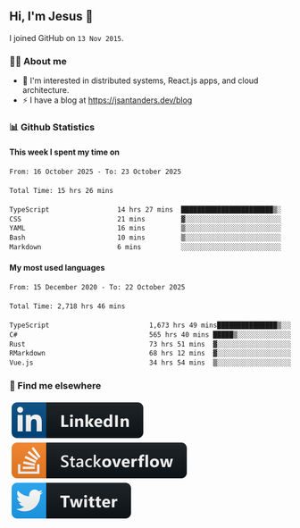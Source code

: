 ## Hi, I'm Jesus 👋

I joined GitHub on `13 Nov 2015`.

<!-- Talking about you -->

### 👨‍💻 About me

- 👦 I'm interested in distributed systems, React.js apps, and cloud architecture.
- ⚡️ I have a blog at <https://jsantanders.dev/blog>

### 📊 Github Statistics

#### This week I spent my time on

<!--START_SECTION:weekly-->

```txt
From: 16 October 2025 - To: 23 October 2025

Total Time: 15 hrs 26 mins

TypeScript                 14 hrs 27 mins  ███████████████████████▒░   93.64 %
CSS                        21 mins         ▓░░░░░░░░░░░░░░░░░░░░░░░░   02.28 %
YAML                       16 mins         ▒░░░░░░░░░░░░░░░░░░░░░░░░   01.79 %
Bash                       10 mins         ▒░░░░░░░░░░░░░░░░░░░░░░░░   01.15 %
Markdown                   6 mins          ░░░░░░░░░░░░░░░░░░░░░░░░░   00.65 %
```

<!--END_SECTION:weekly-->

#### My most used languages

<!--START_SECTION:alltime-->

```txt
From: 15 December 2020 - To: 22 October 2025

Total Time: 2,718 hrs 46 mins

TypeScript                         1,673 hrs 49 mins███████████████▒░░░░░░░░░   61.57 %
C#                                 565 hrs 40 mins █████▒░░░░░░░░░░░░░░░░░░░   20.81 %
Rust                               73 hrs 51 mins  ▓░░░░░░░░░░░░░░░░░░░░░░░░   02.72 %
RMarkdown                          68 hrs 12 mins  ▓░░░░░░░░░░░░░░░░░░░░░░░░   02.51 %
Vue.js                             34 hrs 54 mins  ▒░░░░░░░░░░░░░░░░░░░░░░░░   01.28 %
```

<!--END_SECTION:alltime-->

### 📢 Find me elsewhere

<p>
  <a target="_blank" href="https://linkedin.com/in/jsantanders">
    <img src="https://github.com/jsantanders/jsantanders/blob/master/img/linkedin.svg" alt="LinkedIn" style="vertical-align:top; margin:4px">
  </a>
  
  <a target="_blank" href="https://stackoverflow.com/users/7318331/jesus-santander">
    <img src="https://github.com/jsantanders/jsantanders/blob/master/img/stackoverflow.svg" alt="StackOverflow" style="vertical-align:top; margin:4px">
  </a>
  
  <a target="_blank" href="http://twitter.com/jsantanders">
    <img src="https://github.com/jsantanders/jsantanders/blob/master/img/twitter.svg" alt="Twitter" style="vertical-align:top; margin:4px">
  </a>
</p>
